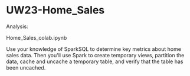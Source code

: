 # UW23-Home_Sales

Analysis:   

Home_Sales_colab.ipynb
 
Use your knowledge of SparkSQL to determine key metrics about home sales data. Then you'll use Spark to create temporary views, partition the data, cache and uncache a temporary table, and verify that the table has been uncached.

